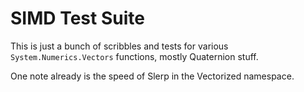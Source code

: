 # SIMD Test Suite

This is just a bunch of scribbles and tests for various
`System.Numerics.Vectors` functions, mostly Quaternion stuff.

One note already is the speed of Slerp in the Vectorized namespace.
